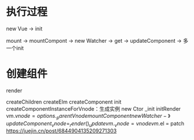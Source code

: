 # 执行过程
new Vue -> init

mount -> mountCompont -> new Watcher -> get -> updateComponent -> 多一个init


# 创建组件
render




createChildren
createElm
createComponent
init
  createComponentInstanceForVnode：生成实例
    new Ctor
    _init
    initRender
      vm.$vnode = options._parentVnode
  mountComponent
    new Watcher -》 updateComponent
      _vnode = _render()
      _update
        vm._vnode = vnode
        vm.$el = patch
https://juejin.cn/post/6844904135209271303
